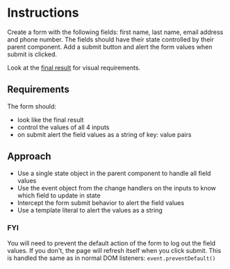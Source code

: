 # Instructions

Create a form with the following fields: first name, last name, email address and phone number.
The fields should have their state controlled by their parent component.
Add a submit button and alert the form values when submit is clicked.

Look at the [final result](https://r4r8rqpw24.codesandbox.io/) for visual requirements.

## Requirements

The form should:

- look like the final result
- control the values of all 4 inputs
- on submit alert the field values as a string of key: value pairs

## Approach

- Use a single state object in the parent component to handle all field values
- Use the event object from the change handlers on the inputs to know which field to update in state
- Intercept the form submit behavior to alert the field values
- Use a template literal to alert the values as a string

### FYI

You will need to prevent the default action of the form to log out the field values.
If you don't, the page will refresh itself when you click submit.
This is handled the same as in normal DOM listeners: `event.preventDefault()`
